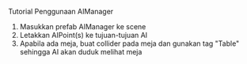 Tutorial Penggunaan AIManager

1. Masukkan prefab AIManager ke scene
2. Letakkan AIPoint(s) ke tujuan-tujuan AI
3. Apabila ada meja, buat collider pada meja dan gunakan tag "Table" sehingga AI akan duduk melihat meja